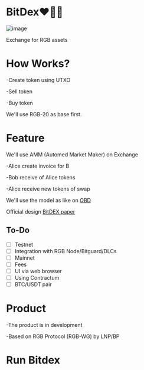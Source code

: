 # BitDex❤️💚💙

![image](https://user-images.githubusercontent.com/83122757/216992922-86d2c936-41b3-4c72-b1c7-202582f4287b.png)

Exchange for RGB assets

# How Works?

-Create token using UTXO

-Sell token

-Buy token

We'll use RGB-20 as base first.

# Feature

We'll use AMM (Automed Market Maker) on Exchange

-Alice create invoice for B

-Bob receive of Alice tokens 

-Alice receive new tokens of swap

We'll use the model as like on [OBD](https://github.com/omnilaboratory/OmniBOLT-spec/blob/master/OmniBOLT-06-Automatic-Market-Maker-and-DEX.md)

Official design [BitDEX paper](https://arealayer.gitbook.io/bitdex/)

## To-Do
- [ ] Testnet
- [ ] Integration with RGB Node/Bitguard/DLCs
- [ ] Mainnet
- [ ] Fees
- [ ] UI via web browser
- [ ] Using Contractum
- [ ] BTC/USDT pair

# Product

-The product is in development

-Based on RGB Protocol (RGB-WG) by LNP/BP

# Run Bitdex
